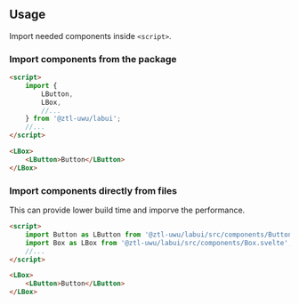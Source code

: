 ## Usage

Import needed components inside `<script>`.

### Import components from the package

```html
<script>
    import {
        LButton,
        LBox,
        //...
    } from '@ztl-uwu/labui';
    //...
</script>

<LBox>
    <LButton>Button</LButton>
</LBox>
```

### Import components directly from files

This can provide lower build time and imporve the performance.

```html
<script>
    import Button as LButton from '@ztl-uwu/labui/src/components/Button.svelte';
    import Box as LBox from '@ztl-uwu/labui/src/components/Box.svelte';
    //...
</script>

<LBox>
    <LButton>Button</LButton>
</LBox>
```